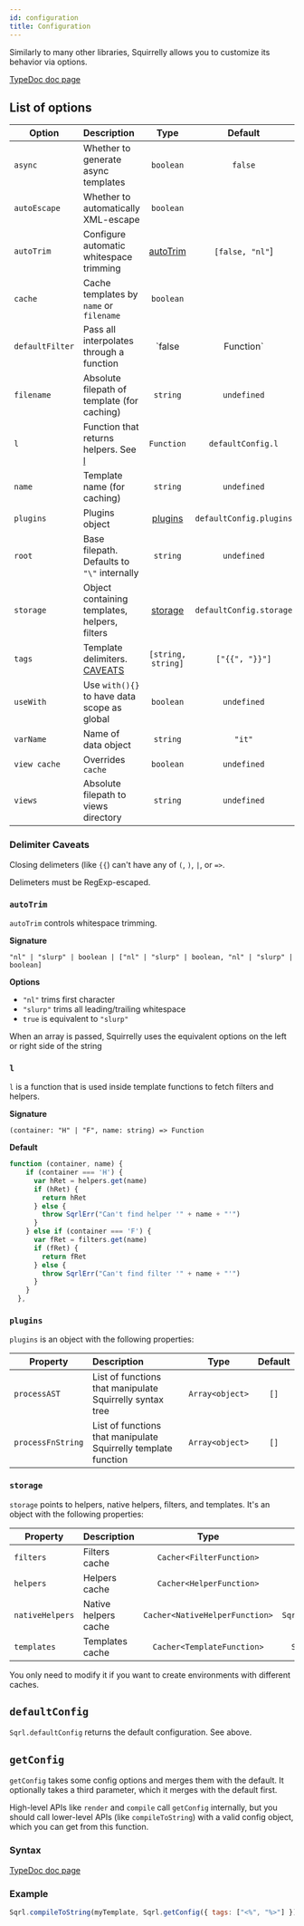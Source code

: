 ```yaml
---
id: configuration
title: Configuration
---
```


Similarly to many other libraries, Squirrelly allows you to customize its behavior via options.

[TypeDoc doc page](https://squirrellyjs.github.io/squirrelly/interfaces/_config_.sqrlconfig.html)

## List of options

| Option          | Description                                        |         Type          |         Default         | Required? |
| --------------- | :------------------------------------------------- | :-------------------: | :---------------------: | :-------: |
| `async`         | Whether to generate async templates                |       `boolean`       |         `false`         |    Yes    |
| `autoEscape`    | Whether to automatically XML-escape                |       `boolean`       |                         |    Yes    |
| `autoTrim`      | Configure automatic whitespace trimming            | [autoTrim](#autotrim) |     `[false, "nl"`]     |    Yes    |
| `cache`         | Cache templates by `name` or `filename`            |       `boolean`       |                         |    Yes    |
| `defaultFilter` | Pass all interpolates through a function           |  `false | Function`   |         `false`         |    Yes    |
| `filename`      | Absolute filepath of template (for caching)        |       `string`        |       `undefined`       |    No     |
| `l`             | Function that returns helpers. See [l](#l)         |      `Function`       |    `defaultConfig.l`    |    Yes    |
| `name`          | Template name (for caching)                        |       `string`        |       `undefined`       |    No     |
| `plugins`       | Plugins object                                     |  [plugins](#plugins)  | `defaultConfig.plugins` |    Yes    |
| `root`          | Base filepath. Defaults to `"\"` internally        |       `string`        |       `undefined`       |    No     |
| `storage`       | Object containing templates, helpers, filters      |  [storage](#storage)  | `defaultConfig.storage` |    Yes    |
| `tags`          | Template delimiters. [CAVEATS](#delimiter-caveats) |  `[string, string]`   |     `["{{", "}}"]`      |    Yes    |
| `useWith`       | Use `with(){}` to have data scope as global        |       `boolean`       |       `undefined`       |    No     |
| `varName`       | Name of data object                                |       `string`        |         `"it"`          |    Yes    |
| `view cache`    | Overrides `cache`                                  |       `boolean`       |       `undefined`       |    No     |
| `views`         | Absolute filepath to views directory               |       `string`        |       `undefined`       |    No     |

### Delimiter Caveats

Closing delimeters (like `{{`) can't have any of `(`, `)`, `|`, or `=>`.

Delimeters must be RegExp-escaped.

### `autoTrim`

`autoTrim` controls whitespace trimming.

**Signature**

`"nl" | "slurp" | boolean | ["nl" | "slurp" | boolean, "nl" | "slurp" | boolean]`

**Options**

- `"nl"` trims first character
- `"slurp"` trims all leading/trailing whitespace
- `true` is equivalent to `"slurp"`

When an array is passed, Squirrelly uses the equivalent options on the left or right side of the string

### `l`

`l` is a function that is used inside template functions to fetch filters and helpers.

**Signature**

`(container: "H" | "F", name: string) => Function`

**Default**

```js
function (container, name) {
    if (container === 'H') {
      var hRet = helpers.get(name)
      if (hRet) {
        return hRet
      } else {
        throw SqrlErr("Can't find helper '" + name + "'")
      }
    } else if (container === 'F') {
      var fRet = filters.get(name)
      if (fRet) {
        return fRet
      } else {
        throw SqrlErr("Can't find filter '" + name + "'")
      }
    }
  },
```

### `plugins`

`plugins` is an object with the following properties:

| Property          | Description                                                    |      Type       | Default |
| ----------------- | :------------------------------------------------------------- | :-------------: | :-----: |
| `processAST`      | List of functions that manipulate Squirrelly syntax tree       | `Array<object>` |  `[]`   |
| `processFnString` | List of functions that manipulate Squirrelly template function | `Array<object>` |  `[]`   |

### `storage`

`storage` points to helpers, native helpers, filters, and templates. It's an object with the following properties:

| Property        | Description          |              Type              |       Default        |
| --------------- | :------------------- | :----------------------------: | :------------------: |
| `filters`       | Filters cache        |    `Cacher<FilterFunction>`    |    `Sqrl.filters`    |
| `helpers`       | Helpers cache        |    `Cacher<HelperFunction>`    |    `Sqrl.helpers`    |
| `nativeHelpers` | Native helpers cache | `Cacher<NativeHelperFunction>` | `Sqrl.nativeHelpers` |
| `templates`     | Templates cache      |   `Cacher<TemplateFunction>`   |   `Sqrl.templates`   |

You only need to modify it if you want to create environments with different caches.

## `defaultConfig`

`Sqrl.defaultConfig` returns the default configuration. See above.

## `getConfig`

`getConfig` takes some config options and merges them with the default. It optionally takes a third parameter, which it merges with the default first.

High-level APIs like `render` and `compile` call `getConfig` internally, but you should call lower-level APIs (like `compileToString`) with a valid config object, which you can get from this function.

### Syntax

[TypeDoc doc page](https://squirrellyjs.github.io/squirrelly/modules/_config_.html#getconfig)

### Example

```js
Sqrl.compileToString(myTemplate, Sqrl.getConfig({ tags: ["<%", "%>"] }));
```
